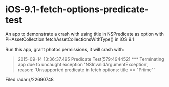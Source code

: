 # iOS-9.1-fetch-options-predicate-test
An app to demonstrate a crash with using title in NSPredicate as option with PHAssetCollection.fetchAssetCollectionsWithType() in iOS 9.1

Run this app, grant photos permissions, it will crash with:
> 2015-09-14 13:36:37.495 Predicate Test[579:494452] *** Terminating app due to uncaught exception 'NSInvalidArgumentException', reason: 'Unsupported predicate in fetch options: title == "Priime"'

Filed radar://22690748
